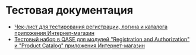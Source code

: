 # Тестовая документация
- [Чек-лист для тестирования регистрации, логина и каталога приложения Интернет-магазин](https://docs.google.com/spreadsheets/d/1IvIjRrFBZMMSTBgwGkyQUvWkCE4cYWWpJy2PUSq-6EE/edit?gid=0#gid=0)
- [Тестовый набор в QASE для модулей "Registration and Authorization" и "Product Catalog" приложения Интернет-магазин](https://app.qase.io/project/G101?author=347&previewMode=side&suite=50&tab=properties)
